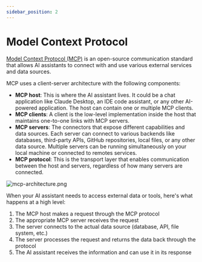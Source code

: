 ```yaml
---
sidebar_position: 2
---
```


# Model Context Protocol

[Model Context Protocol (MCP)](https://modelcontextprotocol.io/introduction) is an open-source communication standard that allows AI assistants to connect with and use various external services and data sources.

MCP uses a client-server architecture with the following components:

- **MCP host**: This is where the AI assistant lives. It could be a chat application like Claude Desktop, an IDE code assistant, or any other AI-powered application. The host can contain one or multiple MCP clients.
- **MCP clients**: A client is the low-level implementation inside the host that maintains one-to-one links with MCP servers.
- **MCP servers**: The connectors that expose different capabilities and data sources. Each server can connect to various backends like databases, third-party APIs, GitHub repositories, local files, or any other data source. Multiple servers can be running simultaneously on your local machine or connected to remotes services.
- **MCP protocol**: This is the transport layer that enables communication between the host and servers, regardless of how many servers are connected.

![mcp-architecture.png](attachment:f3db4703-3171-4fcf-9371-8d860a7909be:mcp-architecture.png)

When your AI assistant needs to access external data or tools, here's what happens at a high level:

1. The MCP host makes a request through the MCP protocol
2. The appropriate MCP server receives the request
3. The server connects to the actual data source (database, API, file system, etc.)
4. The server processes the request and returns the data back through the protocol
5. The AI assistant receives the information and can use it in its response